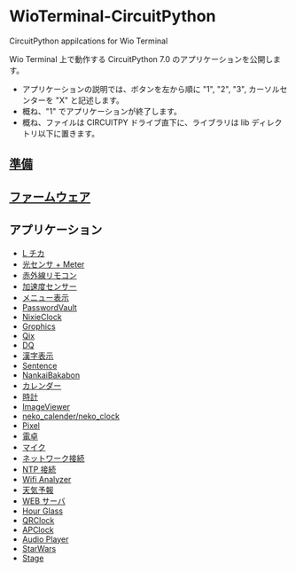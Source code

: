 # WioTerminal-CircuitPython
CircuitPython appilcations for Wio Terminal

Wio Terminal 上で動作する CircuitPython 7.0 のアプリケーションを公開します。

- アプリケーションの説明では、ボタンを左から順に "1", "2", "3", カーソルセンターを "X" と記述します。
- 概ね、"1" でアプリケーションが終了します。
- 概ね、ファイルは CIRCUITPY ドライブ直下に、ライブラリは lib ディレクトリ以下に置きます。

## [準備](Setup.md)

## [ファームウェア](Firmware)

## アプリケーション
- [L チカ](docs/Lchika.md)
- [光センサ + Meter](docs/Meter.md)
- [赤外線リモコン](docs/IR.md)
- [加速度センサー](docs/roto.md)
- [メニュー表示](docs/Menu.md)
- [PasswordVault](docs/PasswordVault.md)
- [NixieClock](docs/NixieClock.md)
- [Grophics](docs/Grophics.md)
- [Qix](docs/Qix.md)
- [DQ](docs/DQ.md)
- [漢字表示](docs/Kanji.md)
- [Sentence](docs/Sentence.md)
- [NankaiBakabon](docs/NankaiBakabon.md)
- [カレンダー](docs/Calendar.md)
- [時計](docs/Clock.md)
- [ImageViewer](docs/ImageViewer.md)
- [neko_calender/neko_clock](docs/neko.md)
- [Pixel](docs/Pixel.md)
- [電卓](docs/Calculator.md)
- [マイク](docs/Microphone.md)
- [ネットワーク接続](docs/RTL.md)
- [NTP 接続](docs/NTP.md)
- [Wifi Analyzer](docs/WifiAnalyzer.md)
- [天気予報](docs/Weather.md)
- [WEB サーバ](docs/WebServer.md)
- [Hour Glass](docs/HourGlass.md)
- [QRClock](docs/QRClock.md)
- [APClock](docs/APClock.md)
- [Audio Player](docs/AudioPlayer.md)
- [StarWars](docs/StarWars.md)
- [Stage](docs/Stage.md)
